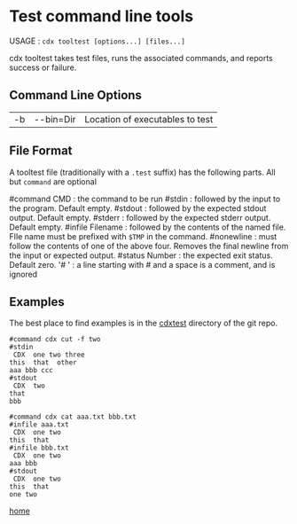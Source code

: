 # Test command line tools

USAGE : `cdx tooltest [options...] [files...]`

cdx tooltest takes test files, runs the associated commands, and reports success or failure.

## Command Line Options

||||
|---|---|---|
|-b|--bin=Dir|Location of executables to test|

## File Format
A tooltest file (traditionally with a `.test` suffix) has the following parts. All but `command` are optional

#command CMD : the command to be run
#stdin : followed by the input to the program. Default empty.
#stdout : followed by the expected stdout output. Default empty.
#stderr : followed by the expected stderr output. Default empty.
#infile Filename : followed by the contents of the named file. FIle name must be prefixed with `$TMP` in the command.
#nonewline : must follow the contents of one of the above four. Removes the final newline from the input or expected output.
#status Number : the expected exit status. Default zero.
'# ' : a line starting with # and a space is a comment, and is ignored

## Examples
The best place to find examples is in the [cdxtest](https://github.com/avjewe/cdx/tree/main/cdxtest) directory of the git repo.
```
#command cdx cut -f two
#stdin
 CDX  one two three
this  that  other
aaa bbb ccc
#stdout
 CDX  two
that
bbb
```


```
#command cdx cat aaa.txt bbb.txt
#infile aaa.txt
 CDX  one two
this  that
#infile bbb.txt
 CDX  one two
aaa bbb
#stdout
 CDX  one two
this  that
one two
```

[home](README.md)
